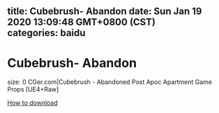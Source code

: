 
title: Cubebrush- Abandon
date: Sun Jan 19 2020 13:09:48 GMT+0800 (CST)    
categories: baidu
---

# Cubebrush- Abandon
size: 0
 CGer.com|Cubebrush - Abandoned Post Apoc Apartment Game Props [UE4+Raw]
 

[How to download](https://bpcam.bemobtrk.com/go/2ceec3aa-1ca2-46d6-b9ff-aaa5c184517c?jno=195)